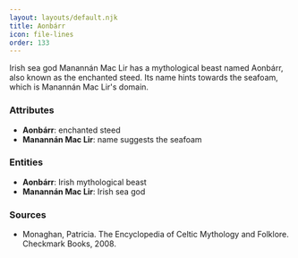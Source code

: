 ```yaml
---
layout: layouts/default.njk
title: Aonbárr
icon: file-lines
order: 133
---
```

Irish sea god Manannán Mac Lir has a mythological beast named Aonbárr, also known as the enchanted steed. Its name hints towards the seafoam, which is Manannán Mac Lir's domain.

### Attributes

- **Aonbárr**: enchanted steed
- **Manannán Mac Lir**: name suggests the seafoam

### Entities

- **Aonbárr**: Irish mythological beast
- **Manannán Mac Lir**: Irish sea god

### Sources

- Monaghan, Patricia. The Encyclopedia of Celtic Mythology and Folklore. Checkmark Books, 2008.

